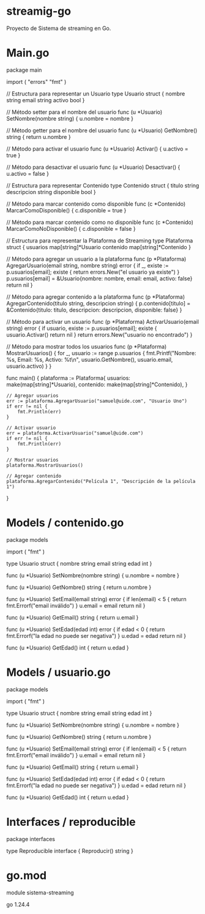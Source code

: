 # streamig-go
Proyecto de Sistema de streaming en Go.
# Main.go
package main

import (
	"errors"
	"fmt"
)

// Estructura para representar un Usuario
type Usuario struct {
	nombre string
	email  string
	activo bool
}

// Método setter para el nombre del usuario
func (u *Usuario) SetNombre(nombre string) {
	u.nombre = nombre
}

// Método getter para el nombre del usuario
func (u *Usuario) GetNombre() string {
	return u.nombre
}

// Método para activar el usuario
func (u *Usuario) Activar() {
	u.activo = true
}

// Método para desactivar el usuario
func (u *Usuario) Desactivar() {
	u.activo = false
}

// Estructura para representar Contenido
type Contenido struct {
	titulo      string
	descripcion string
	disponible  bool
}

// Método para marcar contenido como disponible
func (c *Contenido) MarcarComoDisponible() {
	c.disponible = true
}

// Método para marcar contenido como no disponible
func (c *Contenido) MarcarComoNoDisponible() {
	c.disponible = false
}

// Estructura para representar la Plataforma de Streaming
type Plataforma struct {
	usuarios  map[string]*Usuario
	contenido map[string]*Contenido
}

// Método para agregar un usuario a la plataforma
func (p *Plataforma) AgregarUsuario(email string, nombre string) error {
	if _, existe := p.usuarios[email]; existe {
		return errors.New("el usuario ya existe")
	}
	p.usuarios[email] = &Usuario{nombre: nombre, email: email, activo: false}
	return nil
}

// Método para agregar contenido a la plataforma
func (p *Plataforma) AgregarContenido(titulo string, descripcion string) {
	p.contenido[titulo] = &Contenido{titulo: titulo, descripcion: descripcion, disponible: false}
}

// Método para activar un usuario
func (p *Plataforma) ActivarUsuario(email string) error {
	if usuario, existe := p.usuarios[email]; existe {
		usuario.Activar()
		return nil
	}
	return errors.New("usuario no encontrado")
}

// Método para mostrar todos los usuarios
func (p *Plataforma) MostrarUsuarios() {
	for _, usuario := range p.usuarios {
		fmt.Printf("Nombre: %s, Email: %s, Activo: %t\n", usuario.GetNombre(), usuario.email, usuario.activo)
	}
}

func main() {
	plataforma := Plataforma{
		usuarios:  make(map[string]*Usuario),
		contenido: make(map[string]*Contenido),
	}

	// Agregar usuarios
	err := plataforma.AgregarUsuario("samuel@uide.com", "Usuario Uno")
	if err != nil {
		fmt.Println(err)
	}

	// Activar usuario
	err = plataforma.ActivarUsuario("samuel@uide.com")
	if err != nil {
		fmt.Println(err)
	}

	// Mostrar usuarios
	plataforma.MostrarUsuarios()

	// Agregar contenido
	plataforma.AgregarContenido("Película 1", "Descripción de la película 1")
}

# Models / contenido.go
package models

import (
	"fmt"
)

type Usuario struct {
	nombre string
	email  string
	edad   int
}

func (u *Usuario) SetNombre(nombre string) {
	u.nombre = nombre
}

func (u *Usuario) GetNombre() string {
	return u.nombre
}

func (u *Usuario) SetEmail(email string) error {
	if len(email) < 5 {
		return fmt.Errorf("email inválido")
	}
	u.email = email
	return nil
}

func (u *Usuario) GetEmail() string {
	return u.email
}

func (u *Usuario) SetEdad(edad int) error {
	if edad < 0 {
		return fmt.Errorf("la edad no puede ser negativa")
	}
	u.edad = edad
	return nil
}

func (u *Usuario) GetEdad() int {
	return u.edad
}

# Models / usuario.go
package models

import (
	"fmt"
)

type Usuario struct {
	nombre string
	email  string
	edad   int
}

func (u *Usuario) SetNombre(nombre string) {
	u.nombre = nombre
}

func (u *Usuario) GetNombre() string {
	return u.nombre
}

func (u *Usuario) SetEmail(email string) error {
	if len(email) < 5 {
		return fmt.Errorf("email inválido")
	}
	u.email = email
	return nil
}

func (u *Usuario) GetEmail() string {
	return u.email
}

func (u *Usuario) SetEdad(edad int) error {
	if edad < 0 {
		return fmt.Errorf("la edad no puede ser negativa")
	}
	u.edad = edad
	return nil
}

func (u *Usuario) GetEdad() int {
	return u.edad
}

# Interfaces / reproducible
package interfaces

type Reproducible interface {
	Reproducir() string
}

# go.mod
module sistema-streaming

go 1.24.4


